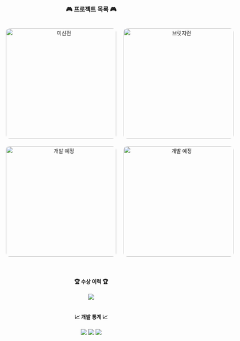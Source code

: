 <h3 align="center">🎮 프로젝트 목록 🎮</h3>
<div align="center" style="display: grid; grid-template-columns: repeat(2, 300px); gap: 20px; margin: 0 auto; padding: 20px;">
 <!-- 미신전 -->
 <a href="https://github.com/genwo123/Y2S3_MISINJEON_CPP">
   <img src="https://github.com/user-attachments/assets/9dc3070c-b333-47b2-ae3f-4ed350cb9a65" alt="미신전" style="width: 300px; border-radius: 10px;"/>
 </a>
 
 <!-- 브릿지런 -->
 <a href="#">
   <img src="https://github.com/user-attachments/assets/a2450ce0-f119-448d-891b-a2f2f9abd144" alt="브릿지런" style="width: 300px; border-radius: 10px;"/>
 </a>

 <!-- 개발 예정 1 -->
 <a href="#">
   <img src="https://github.com/user-attachments/assets/a2450ce0-f119-448d-891b-a2f2f9abd144" alt="개발 예정" style="width: 300px; border-radius: 10px;"/>
 </a>

 <!-- 개발 예정 2 -->
 <a href="#">
   <img src="https://github.com/user-attachments/assets/a2450ce0-f119-448d-891b-a2f2f9abd144" alt="개발 예정" style="width: 300px; border-radius: 10px;"/>
 </a>
</div>

<div align="center">
 <br>
 <h4>🏆 수상 이력 🏆</h4>
 <img src="https://img.shields.io/badge/2024_게임제작_공모전-참가_예정-blue?style=for-the-badge" />
</div>

<div align="center">
 <br>
 <h4>📈 개발 통계 📈</h4>
 <img src="https://img.shields.io/badge/Total_Projects-2-blue?style=for-the-badge" />
 <img src="https://img.shields.io/badge/Bugs_Fixed-Wait+-green?style=for-the-badge" />
 <img src="https://img.shields.io/badge/Git_Commits-Wait+-orange?style=for-the-badge" />
</div>
